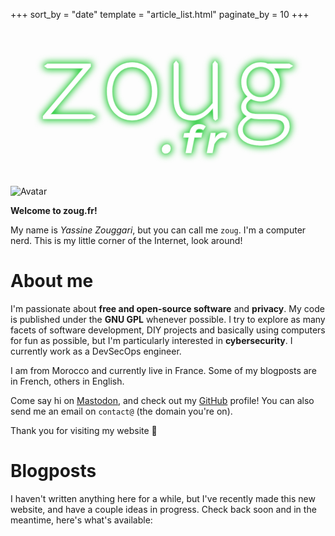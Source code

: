 +++
sort_by = "date"
template = "article_list.html"
paginate_by = 10
+++

<div id="logo">
    <svg width="1920" height="960" inkscape:version="1.4 (e7c3feb100, 2024-10-09)" sodipodi:docname="zougfr.svg" version="1.1" viewBox="0 0 508 254" xmlns="http://www.w3.org/2000/svg" xmlns:inkscape="http://www.inkscape.org/namespaces/inkscape" xmlns:sodipodi="http://sodipodi.sourceforge.net/DTD/sodipodi-0.dtd">
     <sodipodi:namedview bordercolor="#000000" borderopacity="0.25" inkscape:current-layer="layer1" inkscape:cx="960" inkscape:cy="481" inkscape:deskcolor="#d1d1d1" inkscape:document-units="px" inkscape:pagecheckerboard="0" inkscape:pageopacity="0.0" inkscape:showpageshadow="2" inkscape:window-height="1100" inkscape:window-maximized="0" inkscape:window-width="1908" inkscape:window-x="0" inkscape:window-y="0" inkscape:zoom="0.5" pagecolor="#041406" showborder="false" showgrid="false"/>
     <defs>
      <filter id="filter18" x="-.041092" y="-.11098" width="1.0822" height="1.222" color-interpolation-filters="sRGB" inkscape:collect="always">
       <feGaussianBlur inkscape:collect="always" stdDeviation="5.5227741"/>
      </filter>
      <filter id="filter19" x="-.013145" y="-.035501" width="1.0263" height="1.071" color-interpolation-filters="sRGB" inkscape:collect="always">
       <feGaussianBlur inkscape:collect="always" stdDeviation="1.3806935"/>
      </filter>
      <filter id="filter20" x="-.0023811" y="-.0064305" width="1.0048" height="1.0129" color-interpolation-filters="sRGB" inkscape:collect="always">
       <feGaussianBlur inkscape:collect="always" stdDeviation="0.12426253"/>
      </filter>
     </defs>
     <g inkscape:groupmode="layer" inkscape:label="Layer 1">
      <path d="m329.76 52.383-3.4473 4.8044v63.417c-11.453 13.867-20.13 20.153-31.93 20.153-16.486 0-23.428-9.6141-23.428-29.397v-54.172l-3.9119-4.733-3.7233 4.733v55.282c0 24.036 9.5442 35.684 29.848 35.684 13.362 0 23.774-8.1351 32.798-19.413h0.69453l0.86765 17.194 2.8613 2.8489 3.5595-2.8489v-88.747zm-133.6 2.5859c-21.865 0-40.434 17.01-40.434 46.777 0 29.397 18.568 46.407 40.434 46.407 21.865 0 40.434-17.01 40.434-46.407 0-29.767-18.568-46.777-40.434-46.777zm207.37 0c-17.006 0-31.063 13.312-31.063 31.616 0 10.724 4.5118 18.304 9.8914 22.926v0.74c-6.5943 4.8071-10.065 11.093-10.065 16.825 0 7.3955 4.5121 12.018 8.677 14.236v0.73949c-9.0238 5.9164-14.057 13.866-14.057 20.892 0 15.531 12.842 25.7 38.872 25.7 26.898 0 44.078-14.976 44.078-30.322 0-14.421-9.1974-19.968-30.369-19.968h-20.651c-11.627 0-19.262-3.8825-19.262-12.387 0-4.8071 3.2971-9.2442 8.1561-12.387 5.0325 2.7733 10.759 4.0674 15.792 4.0674 17.006 0 30.716-12.758 30.716-30.877 0-9.4293-4.6858-17.194-9.7183-22.556h25.163l5.8219-3.793-5.8219-3.2329h-34.707c-3.2972-1.4791-6.9417-2.2185-11.454-2.2185zm-344.12 2.2185-4.9418 3.4928 4.9418 3.5331h58.308l-65.249 77.284v4.4369h78.785l6.12-3.6282-6.12-3.5822h-67.158l65.249-77.284v-4.2524zm344.12 4.6224c12.668 0 23.08 10.354 23.08 24.775 0 14.606-10.412 24.59-23.08 24.59-12.842 0-23.254-9.9835-23.254-24.59 0-14.421 10.412-24.775 23.254-24.775zm-207.37 0.36949c18.742 0 32.278 16.086 32.278 39.567 0 23.296-13.536 39.196-32.278 39.196-18.742 0-32.278-15.9-32.278-39.196 0-23.481 13.536-39.567 32.278-39.567zm191.58 82.276c3.8178 1.2942 8.5036 1.664 12.668 1.664h19.783c14.577 0 21.692 3.1434 21.692 13.127 0 11.093-13.709 22.741-36.616 22.741-20.824 0-31.063-8.1353-31.063-18.859 0-6.4711 3.4706-12.942 13.536-18.674zm-83.354 10.314c-8.3356 0-13.375 4.2646-15.055 12.665l-0.2589 1.357-8.723 0.38757-1.357 6.5262h8.6589l-5.0405 25.136h8.8527l4.9754-25.136h11.179l1.357-6.9138h-11.179l0.25838-1.2924c0.84002-4.1355 3.2958-5.6865 6.7205-5.6865 2.5201 0 4.1997 0.58197 5.9443 1.8743l3.9419-5.5573c-2.0677-1.6154-5.4926-3.36-10.274-3.36zm38.512 13.246c-4.9109 0-9.8861 3.6185-13.246 9.3048h-0.2589l0.90486-8.5292-7.1727-0.0646-6.3324 32.115h8.8527l2.8432-14.152c3.7478-6.6556 8.4001-10.791 12.665-10.791 1.8739 0 3.4246 0.32323 4.9108 1.0986l3.1662-7.6249c-1.2924-0.84002-3.5539-1.357-6.3324-1.357zm-90.528 19.192c-4.717 0-8.0124 3.7476-8.0124 8.2708 0 3.4893 2.2612 6.1386 5.7506 6.1386 4.717 0 8.077-3.7476 8.077-8.2062 0-3.5539-2.3258-6.2032-5.8152-6.2032z" fill="#2acc3d" filter="url(#filter18)" stroke="#2acc3d" stroke-linecap="round" stroke-linejoin="round" stroke-width="6.6146" style="mix-blend-mode:normal" class="green"/>
      <path d="m329.76 52.383-3.447 4.804v63.417c-11.454 13.867-20.13 20.153-31.931 20.153-16.486 0-23.427-9.6143-23.427-29.397v-54.173l-3.912-4.733-3.724 4.733v55.282c0 24.036 9.545 35.684 29.848 35.684 13.362 0 23.774-8.1351 32.798-19.413h0.695l0.867 17.194 2.862 2.8489 3.559-2.8489v-88.747zm-133.6 2.586c-21.865 0-40.433 17.01-40.433 46.777 0 29.397 18.568 46.407 40.433 46.407 21.866 0 40.434-17.01 40.434-46.407 0-29.767-18.568-46.777-40.434-46.777zm207.38 0c-17.007 0-31.063 13.312-31.063 31.616 0 10.724 4.512 18.304 9.891 22.926v0.7398c-6.594 4.8071-10.065 11.093-10.065 16.825 0 7.3955 4.513 12.018 8.677 14.236v0.7395c-9.023 5.9165-14.056 13.866-14.056 20.892 0 15.531 12.842 25.7 38.872 25.7 26.898 0 44.078-14.976 44.078-30.322 0-14.421-9.198-19.968-30.369-19.968h-20.651c-11.627 0-19.262-3.8825-19.262-12.387 0-4.8071 3.297-9.2442 8.156-12.387 5.032 2.7733 10.759 4.0674 15.792 4.0674 17.006 0 30.716-12.758 30.716-30.877 0-9.4293-4.686-17.194-9.719-22.556h25.163l5.822-3.793-5.822-3.233h-34.707c-3.297-1.479-6.941-2.218-11.453-2.218zm-344.12 2.218-4.9418 3.493 4.9418 3.533h58.308l-65.249 77.284v4.437h78.785l6.12-3.6282-6.12-3.5822h-67.158l65.249-77.284v-4.253zm344.12 4.623c12.668 0 23.08 10.354 23.08 24.775 0 14.606-10.412 24.59-23.08 24.59-12.842 0-23.254-9.9837-23.254-24.59 0-14.421 10.412-24.775 23.254-24.775zm-207.38 0.369c18.742 0 32.278 16.086 32.278 39.567 0 23.296-13.536 39.196-32.278 39.196s-32.277-15.9-32.277-39.196c0-23.481 13.535-39.567 32.277-39.567zm191.58 82.276c3.818 1.2942 8.504 1.664 12.668 1.664h19.783c14.577 0 21.692 3.1434 21.692 13.127 0 11.093-13.709 22.741-36.616 22.741-20.824 0-31.063-8.1353-31.063-18.859 0-6.4711 3.471-12.942 13.536-18.674zm-83.354 10.314c-8.335 0-13.375 4.2646-15.055 12.665l-0.259 1.357-8.723 0.38757-1.357 6.5262h8.659l-5.041 25.136h8.853l4.976-25.136h11.178l1.357-6.9138h-11.178l0.258-1.2924c0.84-4.1355 3.296-5.6865 6.72-5.6865 2.52 0 4.2 0.58197 5.945 1.8743l3.942-5.5573c-2.068-1.6154-5.493-3.36-10.275-3.36zm38.512 13.246c-4.911 0-9.886 3.6187-13.246 9.305h-0.259l0.905-8.5294-7.173-0.0646-6.332 32.115h8.853l2.843-14.151c3.748-6.6556 8.4-10.791 12.665-10.791 1.873 0 3.424 0.32306 4.91 1.0985l3.167-7.6248c-1.293-0.84003-3.554-1.357-6.333-1.357zm-90.528 19.192c-4.717 0-8.013 3.7476-8.013 8.2708 0 3.4893 2.262 6.1387 5.751 6.1387 4.717 0 8.077-3.7477 8.077-8.2062 0-3.554-2.326-6.2033-5.815-6.2033z" fill="#71dd7d" filter="url(#filter19)" stroke-opacity="0" class="greenish"/>
      <path d="m329.76 52.383-3.448 4.8043v63.417c-11.453 13.867-20.13 20.153-31.93 20.153-16.486 0-23.427-9.6145-23.427-29.398v-54.172l-3.912-4.7327-3.724 4.7327v55.282c0 24.036 9.545 35.684 29.848 35.684 13.362 0 23.774-8.1351 32.798-19.413h0.695l0.867 17.194 2.862 2.849 3.559-2.849v-88.747zm-133.6 2.5859c-21.865 0-40.434 17.01-40.434 46.777 0 29.397 18.569 46.407 40.434 46.407 21.866 0 40.434-17.01 40.434-46.407 0-29.767-18.568-46.777-40.434-46.777zm207.38 0c-17.007 0-31.063 13.312-31.063 31.616 0 10.724 4.512 18.304 9.891 22.926v0.7397c-6.594 4.8071-10.065 11.093-10.065 16.825 0 7.3955 4.512 12.018 8.677 14.236v0.7395c-9.024 5.9164-14.056 13.866-14.056 20.892 0 15.531 12.841 25.7 38.872 25.7 26.898 0 44.078-14.976 44.078-30.322 0-14.421-9.198-19.968-30.369-19.968h-20.651c-11.627 0-19.262-3.8825-19.262-12.387 0-4.8071 3.297-9.2443 8.156-12.387 5.032 2.7734 10.759 4.0675 15.792 4.0675 17.006 0 30.716-12.758 30.716-30.877 0-9.4293-4.686-17.194-9.719-22.556h25.163l5.822-3.7931-5.822-3.2329h-34.707c-3.297-1.4791-6.942-2.2184-11.453-2.2184zm-344.12 2.2184-4.9418 3.4928 4.9418 3.5332h58.308l-65.249 77.284v4.4369h78.785l6.12-3.6282-6.12-3.5822h-67.158l65.249-77.284v-4.2525zm344.12 4.6225c12.668 0 23.08 10.354 23.08 24.775 0 14.606-10.412 24.59-23.08 24.59-12.842 0-23.254-9.9839-23.254-24.59 0-14.421 10.412-24.775 23.254-24.775zm-207.38 0.3695c18.742 0 32.278 16.086 32.278 39.567 0 23.296-13.536 39.196-32.278 39.196s-32.277-15.9-32.277-39.196c0-23.481 13.535-39.567 32.277-39.567zm191.58 82.276c3.818 1.2942 8.503 1.664 12.668 1.664h19.783c14.577 0 21.692 3.1433 21.692 13.127 0 11.093-13.709 22.741-36.616 22.741-20.824 0-31.063-8.1353-31.063-18.859 0-6.4711 3.471-12.942 13.536-18.674zm-83.354 10.314c-8.335 0-13.375 4.2646-15.055 12.665l-0.259 1.3571-8.723 0.3875-1.357 6.5262h8.659l-5.041 25.136h8.853l4.975-25.136h11.179l1.357-6.9137h-11.179l0.259-1.2925c0.84-4.1355 3.296-5.6864 6.72-5.6864 2.52 0 4.2 0.5819 5.945 1.8743l3.942-5.5573c-2.068-1.6154-5.493-3.36-10.275-3.36zm38.512 13.246c-4.911 0-9.886 3.6189-13.246 9.3052h-0.259l0.905-8.5295-7.173-0.0646-6.332 32.114h8.852l2.844-14.151c3.747-6.6554 8.4-10.791 12.664-10.791 1.874 0 3.425 0.3229 4.911 1.0983l3.167-7.6249c-1.293-0.84-3.554-1.357-6.333-1.357zm-90.528 19.192c-4.717 0-8.013 3.748-8.013 8.271 0 3.489 2.262 6.139 5.751 6.139 4.717 0 8.077-3.748 8.077-8.207 0-3.554-2.326-6.203-5.815-6.203z" fill="#b8eebe" filter="url(#filter20)" stroke="#b8eebe" stroke-linecap="round" stroke-linejoin="round" stroke-width="1.3229" style="mix-blend-mode:normal" class="whiteish"/>
      <path d="m329.76 52.383-3.4473 4.8044v63.417c-11.453 13.867-20.13 20.153-31.93 20.153-16.486 0-23.428-9.6146-23.428-29.398v-54.172l-3.9119-4.7325-3.7233 4.7325v55.282c0 24.036 9.5442 35.684 29.848 35.684 13.362 0 23.774-8.1351 32.798-19.413h0.69453l0.86765 17.194 2.8613 2.8489 3.5595-2.8489v-88.747zm-133.6 2.5859c-21.865 0-40.434 17.01-40.434 46.777 0 29.397 18.568 46.407 40.434 46.407 21.865 0 40.434-17.01 40.434-46.407 0-29.767-18.568-46.777-40.434-46.777zm207.37 0c-17.006 0-31.063 13.312-31.063 31.616 0 10.724 4.5118 18.304 9.8914 22.926v0.73949c-6.5943 4.8071-10.065 11.093-10.065 16.825 0 7.3955 4.5121 12.018 8.677 14.236v0.73949c-9.0238 5.9164-14.057 13.866-14.057 20.892 0 15.531 12.842 25.7 38.872 25.7 26.898 0 44.078-14.976 44.078-30.322 0-14.421-9.1974-19.968-30.369-19.968h-20.651c-11.627 0-19.262-3.8825-19.262-12.387 0-4.8071 3.2971-9.2442 8.1561-12.387 5.0325 2.7733 10.759 4.0674 15.792 4.0674 17.006 0 30.716-12.758 30.716-30.877 0-9.4293-4.6858-17.194-9.7183-22.556h25.163l5.8219-3.793-5.8219-3.2329h-34.707c-3.2972-1.4791-6.9417-2.2185-11.454-2.2185zm-344.12 2.2185-4.9418 3.4928 4.9418 3.5331h58.308l-65.249 77.284v4.4369h78.785l6.12-3.6282-6.12-3.5822h-67.158l65.249-77.284v-4.2524zm344.12 4.6224c12.668 0 23.08 10.354 23.08 24.775 0 14.606-10.412 24.59-23.08 24.59-12.842 0-23.254-9.984-23.254-24.59 0-14.421 10.412-24.775 23.254-24.775zm-207.37 0.36949c18.742 0 32.278 16.086 32.278 39.567 0 23.296-13.536 39.196-32.278 39.196-18.742 0-32.278-15.9-32.278-39.196 0-23.481 13.536-39.567 32.278-39.567zm191.58 82.276c3.8178 1.2942 8.5036 1.664 12.668 1.664h19.783c14.577 0 21.692 3.1434 21.692 13.127 0 11.093-13.709 22.741-36.616 22.741-20.824 0-31.063-8.1353-31.063-18.859 0-6.4711 3.4706-12.942 13.536-18.674zm-83.354 10.314c-8.3356 0-13.375 4.2646-15.055 12.665l-0.2589 1.357-8.723 0.38757-1.357 6.5262h8.6589l-5.0405 25.136h8.8527l4.9754-25.136h11.179l1.357-6.9138h-11.179l0.25838-1.2924c0.84002-4.1355 3.2958-5.6865 6.7205-5.6865 2.5201 0 4.1997 0.58198 5.9443 1.8743l3.9419-5.5573c-2.0677-1.6154-5.4926-3.36-10.274-3.36zm38.512 13.246c-4.9109 0-9.8861 3.6191-13.246 9.3054h-0.2589l0.90486-8.5297-7.1727-0.0646-6.3324 32.115h8.8527l2.8432-14.151c3.7478-6.6556 8.4001-10.791 12.665-10.791 1.8739 0 3.4246 0.32271 4.9108 1.0981l3.1662-7.6248c-1.2924-0.84002-3.5539-1.357-6.3324-1.357zm-90.528 19.192c-4.717 0-8.0124 3.7476-8.0124 8.2708 0 3.4893 2.2612 6.1386 5.7506 6.1386 4.717 0 8.077-3.7476 8.077-8.2062 0-3.5539-2.3258-6.2032-5.8152-6.2032z" fill="#fff" stroke-width="3.3585" class="white"/>
     </g>
    </svg>
    <img alt="Avatar" src="avatar.png" id="avatar"/>
</div>

**Welcome to zoug.fr!**

My name is *Yassine Zouggari*, but you can call me `zoug`. I'm a computer nerd. This is my little corner of the Internet, look around!

# About me

I'm passionate about **free and open-source software** and **privacy**. My code is published under the **GNU GPL** whenever possible. I try to explore as many facets of software development, DIY projects and basically using computers for fun as possible, but I'm particularly interested in **cybersecurity**. I currently work as a DevSecOps engineer.

I am from Morocco and currently live in France. Some of my blogposts are in French, others in English.

Come say hi on [Mastodon](https://infosec.exchange/@zoug), and check out my [GitHub](https://github.com/yzoug) profile! You can also send me an email on `contact@` (the domain you're on).

Thank you for visiting my website 🥰

# Blogposts

I haven't written anything here for a while, but I've recently made this new website, and have a couple ideas in progress. Check back soon and in the meantime, here's what's available:
